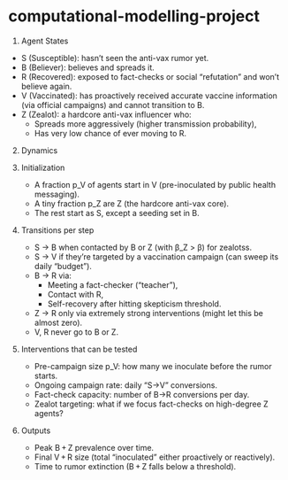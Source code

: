 # computational-modelling-project

1. Agent States

- S (Susceptible): hasn’t seen the anti-vax rumor yet.
- B (Believer): believes and spreads it.
- R (Recovered): exposed to fact-checks or social “refutation” and won’t believe again.
- V (Vaccinated): has proactively received accurate vaccine information (via official campaigns) and cannot transition to B.
- Z (Zealot): a hardcore anti-vax influencer who:
  - Spreads more aggressively (higher transmission probability),
  - Has very low chance of ever moving to R.

2. Dynamics

1. Initialization
   - A fraction p_V of agents start in V (pre-inoculated by public health messaging).
   - A tiny fraction p_Z are Z (the hardcore anti-vax core).
   - The rest start as S, except a seeding set in B.

2. Transitions per step
   - S → B when contacted by B or Z (with β_Z > β) for zealotss.
   - S → V if they’re targeted by a vaccination campaign (can sweep its daily “budget”).
   - B → R via:
     - Meeting a fact-checker (“teacher”),
     - Contact with R,
     - Self-recovery after hitting skepticism threshold.
   - Z → R only via extremely strong interventions (might let this be almost zero).
   - V, R never go to B or Z.

3. Interventions that can be tested
   - Pre-campaign size p_V: how many we inoculate before the rumor starts.
   - Ongoing campaign rate: daily “S→V” conversions.
   - Fact-check capacity: number of B→R conversions per day.
   - Zealot targeting: what if we focus fact-checks on high-degree Z agents?

4. Outputs
   - Peak B + Z prevalence over time.
   - Final V + R size (total “inoculated” either proactively or reactively).
   - Time to rumor extinction (B + Z falls below a threshold).

